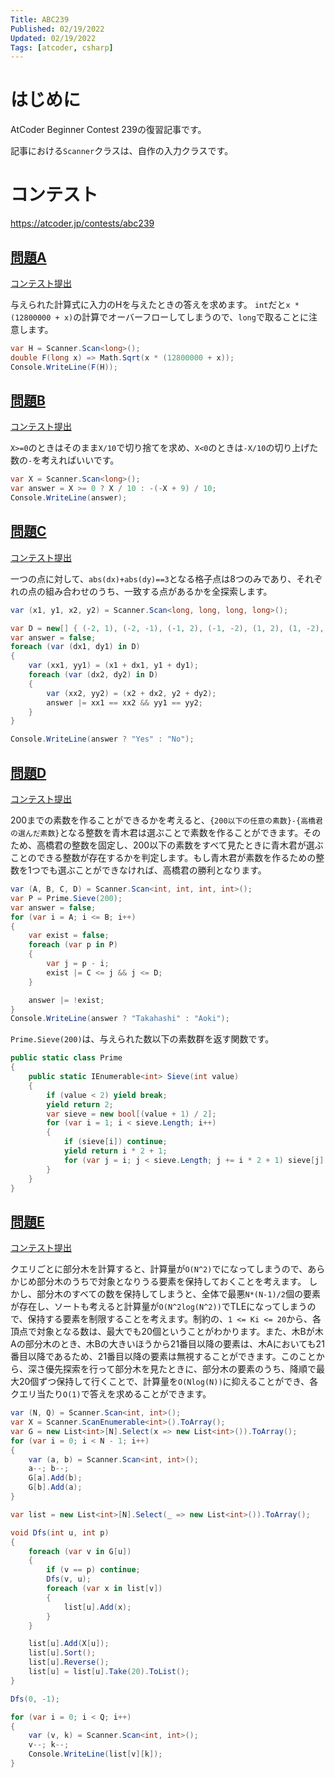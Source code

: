 ```yaml
---
Title: ABC239
Published: 02/19/2022
Updated: 02/19/2022
Tags: [atcoder, csharp]
---
```


# はじめに

AtCoder Beginner Contest 239の復習記事です。

記事における`Scanner`クラスは、自作の入力クラスです。

# コンテスト

https://atcoder.jp/contests/abc239

## [問題A](https://atcoder.jp/contests/abc239/tasks/abc239_a)

[コンテスト提出](https://atcoder.jp/contests/ABC239/submissions/29426523)

与えられた計算式に入力のHを与えたときの答えを求めます。
`int`だと`x * (12800000 + x)`の計算でオーバーフローしてしまうので、`long`で取ることに注意します。

```csharp
var H = Scanner.Scan<long>();
double F(long x) => Math.Sqrt(x * (12800000 + x));
Console.WriteLine(F(H));
```

## [問題B](https://atcoder.jp/contests/abc239/tasks/abc239_b)

[コンテスト提出](https://atcoder.jp/contests/ABC239/submissions/29432159)

`X>=0`のときはそのまま`X/10`で切り捨てを求め、`X<0`のときは`-X/10`の切り上げた数の`-`を考えればいいです。

```csharp
var X = Scanner.Scan<long>();
var answer = X >= 0 ? X / 10 : -(-X + 9) / 10;
Console.WriteLine(answer);
```

## [問題C](https://atcoder.jp/contests/abc239/tasks/abc239_c)

[コンテスト提出](https://atcoder.jp/contests/ABC239/submissions/29441499)

一つの点に対して、`abs(dx)+abs(dy)==3`となる格子点は8つのみであり、それぞれの点の組み合わせのうち、一致する点があるかを全探索します。

```csharp
var (x1, y1, x2, y2) = Scanner.Scan<long, long, long, long>();

var D = new[] { (-2, 1), (-2, -1), (-1, 2), (-1, -2), (1, 2), (1, -2), (2, 1), (2, -1) };
var answer = false;
foreach (var (dx1, dy1) in D)
{
    var (xx1, yy1) = (x1 + dx1, y1 + dy1);
    foreach (var (dx2, dy2) in D)
    {
        var (xx2, yy2) = (x2 + dx2, y2 + dy2);
        answer |= xx1 == xx2 && yy1 == yy2;
    }
}

Console.WriteLine(answer ? "Yes" : "No");
```

## [問題D](https://atcoder.jp/contests/abc239/tasks/abc239_d)

[コンテスト提出](https://atcoder.jp/contests/ABC239/submissions/29446892)

200までの素数を作ることができるかを考えると、`{200以下の任意の素数}-{高橋君の選んだ素数}`となる整数を青木君は選ぶことで素数を作ることができます。そのため、高橋君の整数を固定し、200以下の素数をすべて見たときに青木君が選ぶことのできる整数が存在するかを判定します。もし青木君が素数を作るための整数を1つでも選ぶことができなければ、高橋君の勝利となります。

```csharp
var (A, B, C, D) = Scanner.Scan<int, int, int, int>();
var P = Prime.Sieve(200);
var answer = false;
for (var i = A; i <= B; i++)
{
    var exist = false;
    foreach (var p in P)
    {
        var j = p - i;
        exist |= C <= j && j <= D;
    }

    answer |= !exist;
}
Console.WriteLine(answer ? "Takahashi" : "Aoki");
```

`Prime.Sieve(200)`は、与えられた数以下の素数群を返す関数です。

```csharp
public static class Prime
{
    public static IEnumerable<int> Sieve(int value)
    {
        if (value < 2) yield break;
        yield return 2;
        var sieve = new bool[(value + 1) / 2];
        for (var i = 1; i < sieve.Length; i++)
        {
            if (sieve[i]) continue;
            yield return i * 2 + 1;
            for (var j = i; j < sieve.Length; j += i * 2 + 1) sieve[j] = true;
        }
    }
}
```

## [問題E](https://atcoder.jp/contests/abc239/tasks/abc239_e)

[コンテスト提出](https://atcoder.jp/contests/ABC239/submissions/29456696)

クエリごとに部分木を計算すると、計算量が`O(N^2)`でになってしまうので、あらかじめ部分木のうちで対象となりうる要素を保持しておくことを考えます。
しかし、部分木のすべての数を保持してしまうと、全体で最悪`N*(N-1)/2`個の要素が存在し、ソートも考えると計算量が`O(N^2log(N^2))`でTLEになってしまうので、保持する要素を制限することを考えます。制約の、`1 <= Ki <= 20`から、各頂点で対象となる数は、最大でも20個ということがわかります。また、木Bが木Aの部分木のとき、木Bの大きいほうから21番目以降の要素は、木Aにおいても21番目以降であるため、21番目以降の要素は無視することができます。このことから、深さ優先探索を行って部分木を見たときに、部分木の要素のうち、降順で最大20個ずつ保持して行くことで、計算量を`O(Nlog(N))`に抑えることができ、各クエリ当たり`O(1)`で答えを求めることができます。

```csharp
var (N, Q) = Scanner.Scan<int, int>();
var X = Scanner.ScanEnumerable<int>().ToArray();
var G = new List<int>[N].Select(x => new List<int>()).ToArray();
for (var i = 0; i < N - 1; i++)
{
    var (a, b) = Scanner.Scan<int, int>();
    a--; b--;
    G[a].Add(b);
    G[b].Add(a);
}

var list = new List<int>[N].Select(_ => new List<int>()).ToArray();

void Dfs(int u, int p)
{
    foreach (var v in G[u])
    {
        if (v == p) continue;
        Dfs(v, u);
        foreach (var x in list[v])
        {
            list[u].Add(x);
        }
    }

    list[u].Add(X[u]);
    list[u].Sort();
    list[u].Reverse();
    list[u] = list[u].Take(20).ToList();
}

Dfs(0, -1);

for (var i = 0; i < Q; i++)
{
    var (v, k) = Scanner.Scan<int, int>();
    v--; k--;
    Console.WriteLine(list[v][k]);
}
```
